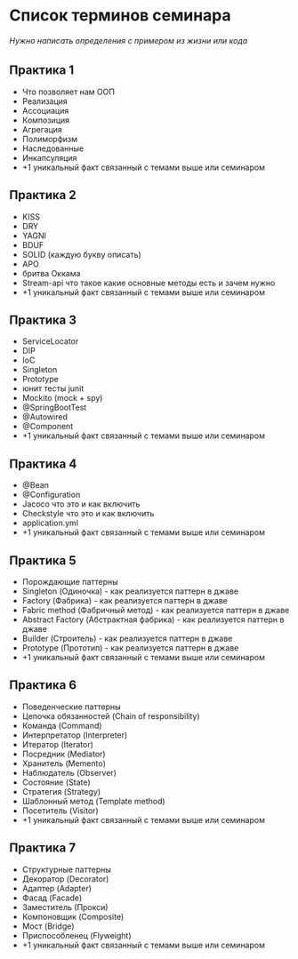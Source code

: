 # Список терминов семинара
###### Нужно написать определения с примером из жизни или кода

## Практика 1
- Что позволяет нам ООП
- Реализация
- Ассоциация
- Композиция
- Агрегация
- Полиморфизм
- Наследованные
- Инкапсуляция
- +1 уникальный факт связанный с темами выше или семинаром

## Практика 2
- KISS
- DRY
- YAGNI
- BDUF
- SOLID (каждую букву описать)
- APO
- бритва Оккама
- Stream-api что такое какие основные методы есть и зачем нужно
- +1 уникальный факт связанный с темами выше или семинаром

## Практика 3
- ServiceLocator 
- DIP
- IoC
- Singleton
- Prototype
- юнит тесты junit
- Mockito (mock + spy)
- @SpringBootTest
- @Autowired
- @Component
- +1 уникальный факт связанный с темами выше или семинаром

## Практика 4
- @Bean
- @Configuration
- Jacoco что это и как включить
- Checkstyle что это и как включить
- application.yml
- +1 уникальный факт связанный с темами выше или семинаром

## Практика 5
- Порождающие паттерны
- Singleton (Одиночка) - как реализуется паттерн в джаве
- Factory (Фабрика) - как реализуется паттерн в джаве
- Fabric method (Фабричный метод) - как реализуется паттерн в джаве
- Abstract Factory (Абстрактная фабрика) - как реализуется паттерн в джаве
- Builder (Строитель) - как реализуется паттерн в джаве
- Prototype (Прототип) - как реализуется паттерн в джаве
- +1 уникальный факт связанный с темами выше или семинаром

## Практика 6
- Поведенческие паттерны
- Цепочка обязанностей (Chain of responsibility)
- Команда (Command)
- Интерпретатор (Interpreter)
- Итератор (Iterator)
- Посредник (Mediator)
- Хранитель (Memento)
- Наблюдатель (Observer)
- Состояние (State)
- Стратегия (Strategy)
- Шаблонный метод (Template method)
- Посетитель  (Visitor)
- +1 уникальный факт связанный с темами выше или семинаром

## Практика 7
- Структурные паттерны
- Декоратор (Decorator)
- Адаптер (Adapter)
- Фасад (Facade)
- Заместитель (Прокси)
- Компоновщик (Composite)
- Мост (Bridge)
- Приспособленец (Flyweight)
- +1 уникальный факт связанный с темами выше или семинаром
